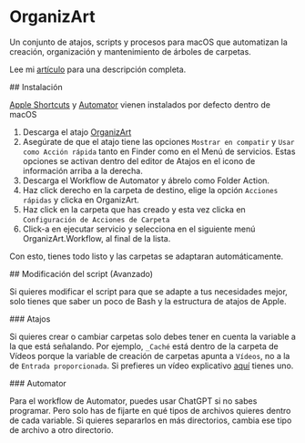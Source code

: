 # OrganizArt
Un conjunto de atajos, scripts y procesos para macOS que automatizan la creación, organización y mantenimiento de árboles de carpetas. 

Lee mi [artículo](https://castro.eus/expriments/organizart) para una descripción completa.

## Instalación 

[Apple Shortcuts](https://support.apple.com/es-es/guide/shortcuts/welcome/ios) y [Automator](https://support.apple.com/es-es/guide/automator/welcome/mac) vienen instalados por defecto dentro de macOS

1. Descarga el atajo [OrganizArt](https://www.icloud.com/shortcuts/e6f3f9f2ccaf4e80a7354e7742ebcc30)
2. Asegúrate de que el atajo tiene las opciones `Mostrar en compatir` y `Usar como Acción rápida` tanto en Finder como en el Menú de servicios. Estas opciones se activan dentro del editor de Atajos en el icono de información arriba a la derecha. 
3. Descarga el Workflow de Automator y ábrelo como Folder Action. 
4. Haz click derecho en la carpeta de destino, elige la opción `Acciones rápidas` y clicka en OrganizArt.
5. Haz click en la carpeta que has creado y esta vez clicka en `Configuración de Acciones de Carpeta`
6. Click-a en ejecutar servicio y selecciona en el siguiente menú OrganizArt.Workflow, al final de la lista.

Con esto, tienes todo listo y las carpetas se adaptaran automáticamente.

## Modificación del script (Avanzado)

Si quieres modificar el script para que se adapte a tus necesidades mejor, solo tienes que saber un poco de Bash y la estructura de atajos de Apple.

### Atajos 

Si quieres crear o cambiar carpetas solo debes tener en cuenta la variable a la que está señalando. Por ejemplo, `_Caché` está dentro de la carpeta de Vídeos porque la variable de creación de carpetas apunta a `Vídeos`, no a la de `Entrada proporcionada`. Si prefieres un vídeo explicativo [aquí](https://www.youtube.com/watch?v=L12y1jUlKfo&t=54s) tienes uno. 

### Automator 

Para el workflow de Automator, puedes usar ChatGPT si no sabes programar. Pero solo has de fijarte en qué tipos de archivos quieres dentro de cada variable. Si quieres separarlos en más directorios, cambia ese tipo de archivo a otro directorio.







